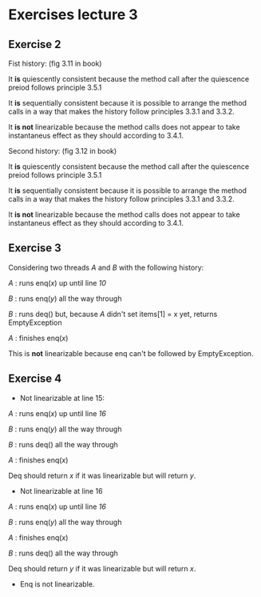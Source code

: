 # Exercises lecture 3

## Exercise 2
Fist history: (fig 3.11 in book)

It **is** quiescently consistent because the method call after the quiescence preiod follows principle 3.5.1

It **is** sequentially consistent because it is possible to arrange the method calls in a way that makes the history follow principles 3.3.1 and 3.3.2.

It **is not** linearizable because the method calls does not appear to take instantaneus effect as they should according to 3.4.1.

Second history: (fig 3.12 in book)

It **is** quiescently consistent because the method call after the quiescence preiod follows principle 3.5.1

It **is** sequentially consistent because it is possible to arrange the method calls in a way that makes the history follow principles 3.3.1 and 3.3.2.

It **is not** linearizable because the method calls does not appear to take instantaneus effect as they should according to 3.4.1.

## Exercise 3
Considering two threads *A* and *B* with the following history:

*A* : runs enq(*x*) up until line *10*

*B* : runs enq(*y*) all the way through

*B* : runs deq() but, because *A* didn't set items[1] = x yet, returns EmptyException

*A* : finishes enq(*x*)

This is **not** linearizable because enq can't be followed by EmptyException. 

## Exercise 4
- Not linearizable at line 15:

*A* : runs enq(*x*) up until line *16*

*B* : runs enq(*y*) all the way through

*B* : runs deq() all the way through

*A* : finishes enq(*x*)

Deq should return *x* if it was linearizable but will return *y*.

- Not linearizable at line 16

*A* : runs enq(*x*) up until line *16*

*B* : runs enq(*y*) all the way through

*A* : finishes enq(*x*)

*B* : runs deq() all the way through

Deq should return *y* if it was linearizable but will return *x*.

- Enq is not linearizable.